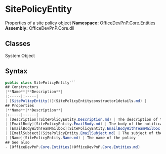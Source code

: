 # SitePolicyEntity
Properties of a site policy object
**Namespace:** [OfficeDevPnP.Core.Entities](OfficeDevPnP.Core.Entities.md)
**Assembly:** OfficeDevPnP.Core.dll
## Classes
System.Object
## Syntax
```C#
public class SitePolicyEntity```
## Constructors
|**Name**|**Description**|
|:-----|:-----|
| [SitePolicyEntity()](SitePolicyEntityconstructor1details.md) | 
## Properties
|**Name**|**Description**|
|:-----|:-----|
| [Description](SitePolicyEntity.Description.md) | The description of the policy
| [EmailBody](SitePolicyEntity.EmailBody.md) | The body of the notification email if there is no site mailbox associated with the site.
| [EmailBodyWithTeamMailbox](SitePolicyEntity.EmailBodyWithTeamMailbox.md) | The body of the notification email if there is a site mailbox associated with the site.
| [EmailSubject](SitePolicyEntity.EmailSubject.md) | The subject of the notification email.
| [Name](SitePolicyEntity.Name.md) | The name of the policy
## See also
- [OfficeDevPnP.Core.Entities](OfficeDevPnP.Core.Entities.md)
